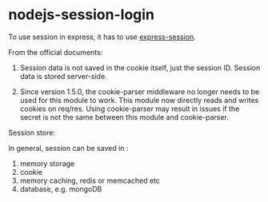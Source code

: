 # nodejs-session-login

To use session in express, it has to use [express-session](https://github.com/expressjs/session). <br/>

From the official documents:
1. Session data is not saved in the cookie itself, just the session ID. Session data is stored server-side. 

2. Since version 1.5.0, the cookie-parser middleware no longer needs to be used for this module to work. This module now directly reads and writes cookies on req/res. Using cookie-parser may result in issues if the secret is not the same between this module and cookie-parser. 

Session store:

In general, session can be saved in :
1. memory storage
2. cookie
3. memory caching, redis or memcached etc
4. database, e.g. mongoDB
